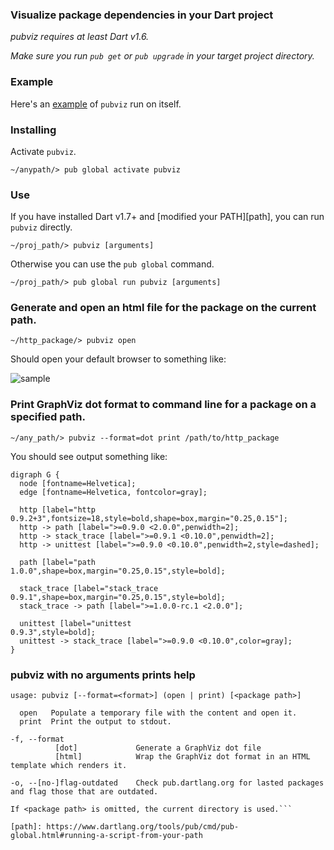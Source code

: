 ### Visualize package dependencies in your Dart project

*pubviz requires at least Dart v1.6.*

*Make sure you run `pub get` or `pub upgrade` in your target project directory.*

### Example

Here's an [example](http://kevmoo.github.io/pubviz/) of `pubviz` run on itself.

### Installing

Activate `pubviz`.
```
~/anypath/> pub global activate pubviz
```

### Use

If you have installed Dart v1.7+ and [modified your PATH][path], you can
run `pubviz` directly.

```
~/proj_path/> pubviz [arguments]
```

Otherwise you can use the `pub global` command.

```
~/proj_path/> pub global run pubviz [arguments]
```

### Generate and open an html file for the package on the current path.

```
~/http_package/> pubviz open
```

Should open your default browser to something like:

![sample](https://raw.github.com/kevmoo/pubviz/master/doc/sample.png)


### Print GraphViz dot format to command line for a package on a specified path.

```
~/any_path/> pubviz --format=dot print /path/to/http_package
```

You should see output something like:

```
digraph G {
  node [fontname=Helvetica];
  edge [fontname=Helvetica, fontcolor=gray];

  http [label="http
0.9.2+3",fontsize=18,style=bold,shape=box,margin="0.25,0.15"];
  http -> path [label=">=0.9.0 <2.0.0",penwidth=2];
  http -> stack_trace [label=">=0.9.1 <0.10.0",penwidth=2];
  http -> unittest [label=">=0.9.0 <0.10.0",penwidth=2,style=dashed];

  path [label="path
1.0.0",shape=box,margin="0.25,0.15",style=bold];

  stack_trace [label="stack_trace
0.9.1",shape=box,margin="0.25,0.15",style=bold];
  stack_trace -> path [label=">=1.0.0-rc.1 <2.0.0"];

  unittest [label="unittest
0.9.3",style=bold];
  unittest -> stack_trace [label=">=0.9.0 <0.10.0",color=gray];
}
```

### pubviz with no arguments prints help

```
usage: pubviz [--format=<format>] (open | print) [<package path>]

  open   Populate a temporary file with the content and open it.
  print  Print the output to stdout.

-f, --format
          [dot]             Generate a GraphViz dot file
          [html]            Wrap the GraphViz dot format in an HTML template which renders it.

-o, --[no-]flag-outdated    Check pub.dartlang.org for lasted packages and flag those that are outdated.

If <package path> is omitted, the current directory is used.```

[path]: https://www.dartlang.org/tools/pub/cmd/pub-global.html#running-a-script-from-your-path
